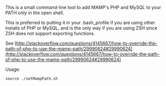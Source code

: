 This is a small command-line tool to add MAMP's PHP and MySQL to your PATH only in the open shell.

This is preferred to putting it in your .bash_profile if you are using other installs of PHP or MySQL, and is the only way if you are using ZSH since ZSH does not support exporting functions.

See [http://stackoverflow.com/questions/4145667/how-to-override-the-path-of-php-to-use-the-mamp-path/29990624#29990624](http://stackoverflow.com/questions/4145667/how-to-override-the-path-of-php-to-use-the-mamp-path/29990624#29990624)

Usage:

```
source ./setMampPath.sh
```